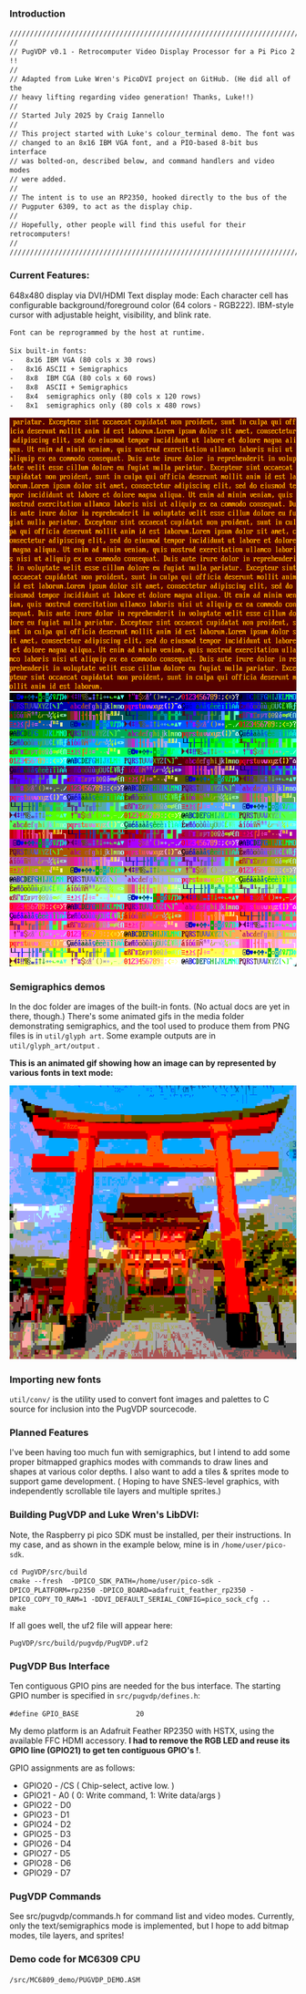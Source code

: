### Introduction
```
///////////////////////////////////////////////////////////////////////////////
// 
// PugVDP v0.1 - Retrocomputer Video Display Processor for a Pi Pico 2 !!
//
// Adapted from Luke Wren's PicoDVI project on GitHub. (He did all of the
// heavy lifting regarding video generation! Thanks, Luke!!)
//
// Started July 2025 by Craig Iannello
//
// This project started with Luke's colour_terminal demo. The font was 
// changed to an 8x16 IBM VGA font, and a PIO-based 8-bit bus interface 
// was bolted-on, described below, and command handlers and video modes 
// were added. 
//
// The intent is to use an RP2350, hooked directly to the bus of the 
// Pugputer 6309, to act as the display chip.
//
// Hopefully, other people will find this useful for their retrocomputers!
//
///////////////////////////////////////////////////////////////////////////////
```
### Current Features:

648x480 display via DVI/HDMI 
Text display mode:
	Each character cell has configurable background/foreground color (64 colors - RGB222). IBM-style cursor with adjustable height, visibility, and blink rate.

	Font can be reprogrammed by the host at runtime.
	
	Six built-in fonts:
	-	8x16 IBM VGA (80 cols x 30 rows)
	-	8x16 ASCII + Semigraphics
	-	8x8	 IBM CGA (80 cols x 60 rows)
	-	8x8  ASCII + Semigraphics
	-	8x4  semigraphics only (80 cols x 120 rows)
	-	8x1  semigraphics only (80 cols x 480 rows)	


<img src="https://github.com/caiannello/PugVDP/blob/main/media/lorem.png?raw=true" width="640" height="480" />
<img src="https://github.com/caiannello/PugVDP/blob/main/media/multicolor.png?raw=true" width="640" height="480" />

### Semigraphics demos

In the doc folder are images of the built-in fonts. (No actual docs are yet in there, though.) There's some animated gifs in the media folder demonstrating semigraphics, and the tool used to produce them from PNG files is in `util/glyph art`. Some example outputs are in `util/glyph_art/output` .

**This is an animated gif showing how an image can by represented by various fonts in text mode:**

<img src="https://github.com/caiannello/PugVDP/blob/main/media/torii_semigraphics_8x8_8x4_8x2_8x1_4x2.gif?raw=true" width="640" height="480" />

### Importing new fonts

`util/conv/` is the utility used to convert font images and palettes to C source for inclusion into the PugVDP sourcecode.

### Planned Features

I've been having too much fun with semigraphics, but I intend to add some proper bitmapped graphics modes with commands to draw lines and shapes at various color depths. I also want to add a tiles & sprites mode to support game development. ( Hoping to have SNES-level graphics, with independently scrollable tile layers and multiple sprites.)

### Building PugVDP and Luke Wren's LibDVI:

Note, the Raspberry pi pico SDK must be installed, per their instructions. In my case, 
and as shown in the example below, mine is in `/home/user/pico-sdk`.

	cd PugVDP/src/build
	cmake --fresh  -DPICO_SDK_PATH=/home/user/pico-sdk -DPICO_PLATFORM=rp2350 -DPICO_BOARD=adafruit_feather_rp2350 -DPICO_COPY_TO_RAM=1 -DDVI_DEFAULT_SERIAL_CONFIG=pico_sock_cfg ..
	make

If all goes well, the uf2 file will appear here:

	PugVDP/src/build/pugvdp/PugVDP.uf2

### PugVDP Bus Interface

Ten contiguous GPIO pins are needed for the bus interface. The starting GPIO number is specified in `src/pugvdp/defines.h`:

`#define GPIO_BASE   		    20`

My demo platform is an Adafruit Feather RP2350 with HSTX, using the available FFC HDMI accessory. **I had to remove the RGB LED and reuse its GPIO line (GPIO21) to get ten contiguous GPIO's !**. 

GPIO assignments are as follows:

-	GPIO20 - /CS ( Chip-select, active low. )
-	GPIO21 - A0 ( 0: Write command, 1: Write data/args )
-	GPIO22 - D0
-	GPIO23 - D1
-	GPIO24 - D2
-	GPIO25 - D3
-	GPIO26 - D4
-	GPIO27 - D5
-	GPIO28 - D6
-	GPIO29 - D7

### PugVDP Commands

See src/pugvdp/commands.h for command list and video modes. Currently, only the text/semigraphics mode is implemented, but I hope to add bitmap modes, tile layers, and sprites!

### Demo code for MC6309 CPU

`/src/MC6809_demo/PUGVDP_DEMO.ASM`